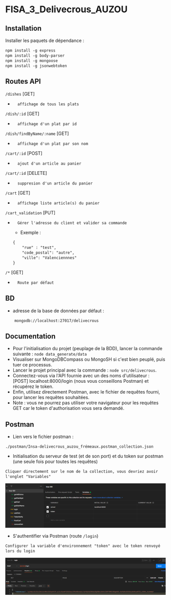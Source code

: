 # FISA_3_Delivecrous_AUZOU

## Installation
Installer les paquets de dépendance :
```
npm install -g express
npm install -g body-parser
npm install -g mongoose
npm install -g jsonwebtoken
```

## Routes API
`/dishes` [GET] 
*       affichage de tous les plats
`/dish/:id` [GET]
*       affichage d'un plat par id
`/dish/findByName/:name` [GET]
*       affichage d'un plat par son nom
`/cart/:id` [POST]
*       ajout d'un article au panier
`/cart/:id` [DELETE]
*       suppresion d'un article du panier
`/cart` [GET]
*       affichage liste article(s) du panier
`/cart_validation` [PUT]
*       Gérer l'adresse du client et valider sa commande
    - Exemple :
    ```
    {
        "rue" : "test",
        "code_postal": "autre",
        "ville": "Valenciennnes"
    }
    ```
`/*` [GET]
*       Route par défaut


## BD
*    adresse de la base de données par défaut :
    
```
    mongodb://localhost:27017/delivecrous
```     

## Documentation
* Pour l'initialisation du projet (peuplage de la BDD), lancer la commande suivante : `node data_generate/data`
* Visualiser sur MongoDBCompass ou MongoSH si c'est bien peuplé, puis tuer ce processus.
* Lancer le projet principal avec la commande : `node src/delivecrous`.
* Connectez-vous via l'API fournie avec un des noms d'utilisateur : [POST] localhost:8000/login (nous vous conseillons Postman) et récupérez le token.
* Enfin, utilisez directement Postman, avec le fichier de requêtes fourni, pour lancer les requêtes souhaitées.
* Note : vous ne pourrez pas utiliser votre navigateur pour les requêtes GET car le token d'authorisation vous sera demandé.

## Postman
* Lien vers le fichier postman :
```
./postman/Insa-delivecrous_auzou_frémeaux.postman_collection.json
```

* Initialisation du serveur de test (et de son port) et du token sur postman (une seule fois pour toutes les requêtes)
```
Cliquer directement sur le nom de la collection, vous devriez avoir l'onglet "Variables"
```
![init_variable_env_postman](src/images/init_variable_env_postman.PNG)

* S'authentifier via Postman (route `/login`)
```
Configurer la variable d'environnement "token" avec le token renvoyé lors du login
```
![login sur postman](src/images/login_postman.PNG)